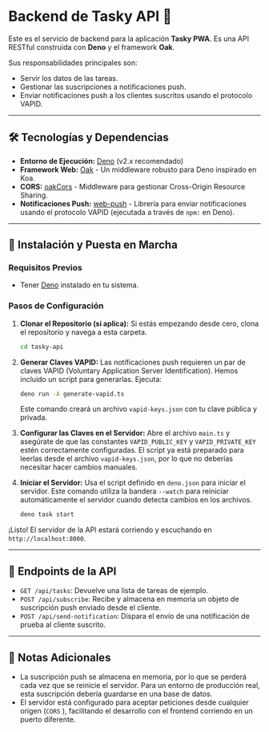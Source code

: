 # Backend de Tasky API 🦕

Este es el servicio de backend para la aplicación **Tasky PWA**. Es una API RESTful construida con **Deno** y el framework **Oak**.

Sus responsabilidades principales son:
-   Servir los datos de las tareas.
-   Gestionar las suscripciones a notificaciones push.
-   Enviar notificaciones push a los clientes suscritos usando el protocolo VAPID.

---

## 🛠️ Tecnologías y Dependencias

-   **Entorno de Ejecución:** [Deno](https://deno.land/ ) (v2.x recomendado)
-   **Framework Web:** [Oak](https://deno.land/x/oak ) - Un middleware robusto para Deno inspirado en Koa.
-   **CORS:** [oakCors](https://deno.land/x/cors ) - Middleware para gestionar Cross-Origin Resource Sharing.
-   **Notificaciones Push:** [web-push](https://www.npmjs.com/package/web-push ) - Librería para enviar notificaciones usando el protocolo VAPID (ejecutada a través de `npm:` en Deno).

---

## 🚀 Instalación y Puesta en Marcha

### Requisitos Previos
-   Tener [Deno](https://deno.land/ ) instalado en tu sistema.

### Pasos de Configuración

1.  **Clonar el Repositorio (si aplica):**
    Si estás empezando desde cero, clona el repositorio y navega a esta carpeta.
    ```bash
    cd tasky-api
    ```

2.  **Generar Claves VAPID:**
    Las notificaciones push requieren un par de claves VAPID (Voluntary Application Server Identification). Hemos incluido un script para generarlas. Ejecuta:
    ```bash
    deno run -A generate-vapid.ts
    ```
    Este comando creará un archivo `vapid-keys.json` con tu clave pública y privada.

3.  **Configurar las Claves en el Servidor:**
    Abre el archivo `main.ts` y asegúrate de que las constantes `VAPID_PUBLIC_KEY` y `VAPID_PRIVATE_KEY` estén correctamente configuradas. El script ya está preparado para leerlas desde el archivo `vapid-keys.json`, por lo que no deberías necesitar hacer cambios manuales.

4.  **Iniciar el Servidor:**
    Usa el script definido en `deno.json` para iniciar el servidor. Este comando utiliza la bandera `--watch` para reiniciar automáticamente el servidor cuando detecta cambios en los archivos.
    ```bash
    deno task start
    ```

¡Listo! El servidor de la API estará corriendo y escuchando en `http://localhost:8000`.

---

## 🔌 Endpoints de la API

-   `GET /api/tasks`: Devuelve una lista de tareas de ejemplo.
-   `POST /api/subscribe`: Recibe y almacena en memoria un objeto de suscripción push enviado desde el cliente.
-   `POST /api/send-notification`: Dispara el envío de una notificación de prueba al cliente suscrito.

---

## 📝 Notas Adicionales

-   La suscripción push se almacena en memoria, por lo que se perderá cada vez que se reinicie el servidor. Para un entorno de producción real, esta suscripción debería guardarse en una base de datos.
-   El servidor está configurado para aceptar peticiones desde cualquier origen (`CORS` ), facilitando el desarrollo con el frontend corriendo en un puerto diferente.
